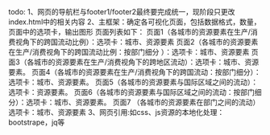 todo:
1、网页的导航栏与footer1/footer2最终要完成统一，现阶段只更改index.html中的相关内容
2、主框架：确定各可视化页面，包括数据格式，数量，页面中的选项卡，输出图形
    页面列表如下：
        页面1（各城市的资源要素在生产/消费视角下的跨国流动比例）：选项卡：城市、资源要素
        页面2（各城市的资源要素在生产/消费视角下的跨国流动比例：按部门细分 ）：选项卡：城市、资源要素
        页面3（各城市的资源要素在生产/消费视角下的跨地区流动）：选项卡：城市、资源要素。
        页面4（各城市的资源要素在生产/消费视角下的跨国流动：按部门细分）：选项卡：城市、资源要素。
        页面5（各城市的资源要素与国际区域之间的流动）：选项卡：资源要素。
        页面6（各城市的资源要素与国际区域之间的流动：按部门细分）：选项卡：城市、资源要素。
        页面7 （各城市的资源要素在部门之间的流动）选项卡：城市、资源要素
3、网页引用:如css、js资源的本地化处理：bootstrape，jq等
